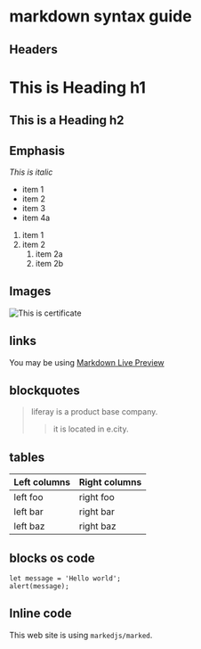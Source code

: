 # markdown syntax guide

## Headers

# This is Heading h1
## This is a Heading h2

## Emphasis

*This is italic*

* item 1
* item 2
* item 3
* item 4a

1. item 1
2. item 2
    1. item 2a
    2. item 2b

## Images

![This is certificate](https://t1.gstatic.com/licensed-image?q=tbn:ANd9GcSwj3bKd7452eurwapKwIkKWla4CFI0-REjXDUzt4Dg552PlsO8k0C5vf6BoQPNo_P8 "pets")

## links

You may be using [Markdown Live Preview](sec)

## blockquotes 

> liferay is a product base company.
>
>> it is located in e.city.

## tables

| Left columns  | Right columns |
| ------------- | --------------|
| left foo      | right foo     |
| left bar      | right bar     |
| left baz      | right baz     |

## blocks os code

```
let message = 'Hello world';
alert(message);
```
## Inline code

This web site is using `markedjs/marked`.


